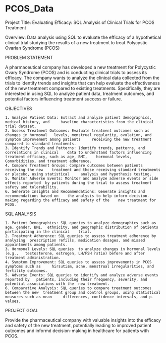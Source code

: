 # PCOS_Data

Project Title: Evaluating Efficacy: SQL Analysis of Clinical Trials for PCOS Treatment 

Overview: Data analysis using SQL to evaluate the efficacy of a hypothetical clinical trial studying the results of a new treatment to treat Polycystic Ovarian Syndrome (PCOS)

PROBLEM STATEMENT
 
A pharmaceutical company has developed a new treatment for Polycystic Ovary Syndrome (PCOS) and is conducting clinical trials to assess its efficacy. The company wants to analyze the clinical data collected from the trials to identify trends and insights that can help evaluate the effectiveness of the new treatment compared to existing treatments. Specifically, they are interested in using SQL to analyze patient data, treatment outcomes, and potential factors influencing treatment success or failure.


OBJECTIVES

    1. Analyze Patient Data: Extract and analyze patient demographics, medical history, and 	baseline characteristics from the clinical trial dataset.
    2. Assess Treatment Outcomes: Evaluate treatment outcomes such as changes in hormonal 	levels, menstrual regularity, ovulation, and symptom improvement among patients 	receiving the new treatment compared to standard treatments.
    3. Identify Trends and Patterns: Identify trends, patterns, and correlations in clinical 	data to understand factors influencing treatment efficacy, such as age, BMI, 	hormonal levels, Comorbidities, and treatment adherence.
    4. Compare Treatment Groups: Compare outcomes between patients receiving the new 	treatment and those receiving standard treatments or placebo, using statistical 	analysis and hypothesis testing.
    5. Monitor Adverse Events: Monitor and analyze adverse events or side effects reported 	by patients during the trial to assess treatment safety and tolerability.
    6. Generate Insights and Recommendations: Generate insights and recommendations based on 	the analysis to help inform decision-making regarding the efficacy and safety of the 	new treatment for PCOS.


SQL ANALYSIS
   
    1. Patient Demographics: SQL queries to analyze demographics such as age, gender, BMI, 	ethnicity, and geographic distribution of patients participating in the clinical 	trial.
    2. Treatment Adherence: SQL queries to assess treatment adherence by analyzing 	prescription refills, medication dosages, and missed appointments among patients.
    3. Hormonal Levels: SQL queries  to analyze changes in hormonal levels (e.g., 	testosterone, estrogen, LH/FSH ratio) before and after treatment administration.
    4. Symptom Improvement: SQL queries to assess improvements in PCOS symptoms such as 	hirsutism, acne, menstrual irregularities, and fertility outcomes.
    5. Adverse Events: SQL queries to identify and analyze adverse events reported by 	patients, including their frequency, severity, and potential associations with the 	new treatment.
    6. Comparative Analysis: SQL queries to compare treatment outcomes between the new 	treatment group and control groups, using statistical measures such as mean 	differences, confidence intervals, and p-values.


PROJECT GOAL

Provide the pharmaceutical company with valuable insights into the efficacy and safety of the new treatment, potentially leading to improved patient outcomes and informd decision-making in healthcare for patients with PCOS.
